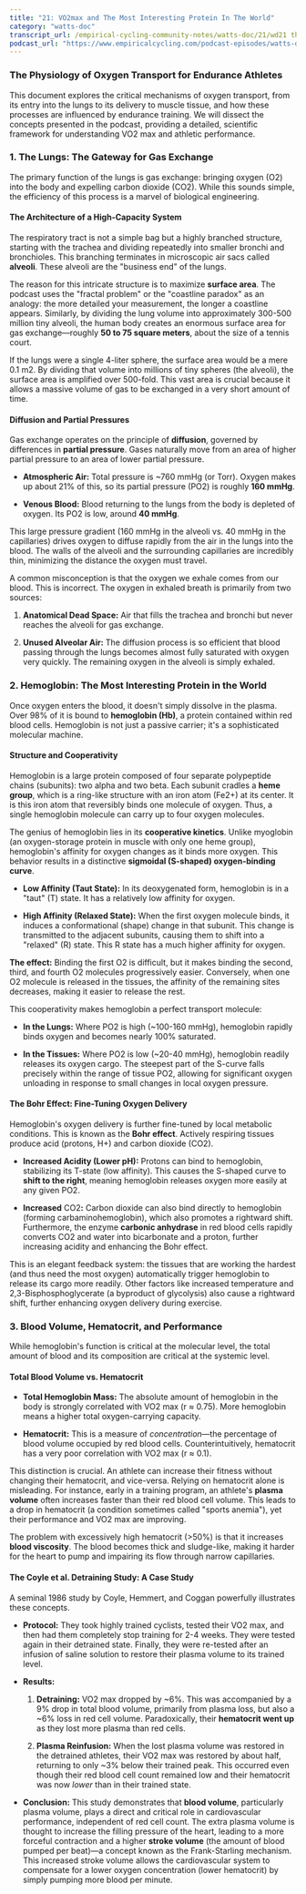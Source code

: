 ```yaml
---
title: "21: VO2max and The Most Interesting Protein In The World"
category: "watts-doc"
transcript_url: /empirical-cycling-community-notes/watts-doc/21/wd21 the most interesting protein in the world - 7_3_20, 1.15 PM (transcribed on 08-Aug-2025 10-51-04).txt
podcast_url: "https://www.empiricalcycling.com/podcast-episodes/watts-doc-21-vo2max-and-the-most-interesting-protein-in-the-world"
---
```


### The Physiology of Oxygen Transport for Endurance Athletes

This document explores the critical mechanisms of oxygen transport, from its entry into the lungs to its delivery to muscle tissue, and how these processes are influenced by endurance training. We will dissect the concepts presented in the podcast, providing a detailed, scientific framework for understanding VO2 max and athletic performance.

### 1. The Lungs: The Gateway for Gas Exchange

The primary function of the lungs is gas exchange: bringing oxygen (O2​) into the body and expelling carbon dioxide (CO2​). While this sounds simple, the efficiency of this process is a marvel of biological engineering.

#### **The Architecture of a High-Capacity System**

The respiratory tract is not a simple bag but a highly branched structure, starting with the trachea and dividing repeatedly into smaller bronchi and bronchioles. This branching terminates in microscopic air sacs called **alveoli**. These alveoli are the "business end" of the lungs.

The reason for this intricate structure is to maximize **surface area**. The podcast uses the "fractal problem" or the "coastline paradox" as an analogy: the more detailed your measurement, the longer a coastline appears. Similarly, by dividing the lung volume into approximately 300-500 million tiny alveoli, the human body creates an enormous surface area for gas exchange—roughly **50 to 75 square meters**, about the size of a tennis court.

If the lungs were a single 4-liter sphere, the surface area would be a mere 0.1 m2. By dividing that volume into millions of tiny spheres (the alveoli), the surface area is amplified over 500-fold. This vast area is crucial because it allows a massive volume of gas to be exchanged in a very short amount of time.

#### **Diffusion and Partial Pressures**

Gas exchange operates on the principle of **diffusion**, governed by differences in **partial pressure**. Gases naturally move from an area of higher partial pressure to an area of lower partial pressure.

-   **Atmospheric Air:** Total pressure is ~760 mmHg (or Torr). Oxygen makes up about 21% of this, so its partial pressure (PO2​) is roughly **160 mmHg**.
    
-   **Venous Blood:** Blood returning to the lungs from the body is depleted of oxygen. Its PO2​ is low, around **40 mmHg**.
    

This large pressure gradient (160 mmHg in the alveoli vs. 40 mmHg in the capillaries) drives oxygen to diffuse rapidly from the air in the lungs into the blood. The walls of the alveoli and the surrounding capillaries are incredibly thin, minimizing the distance the oxygen must travel.

A common misconception is that the oxygen we exhale comes from our blood. This is incorrect. The oxygen in exhaled breath is primarily from two sources:

1.  **Anatomical Dead Space:** Air that fills the trachea and bronchi but never reaches the alveoli for gas exchange.
    
2.  **Unused Alveolar Air:** The diffusion process is so efficient that blood passing through the lungs becomes almost fully saturated with oxygen very quickly. The remaining oxygen in the alveoli is simply exhaled.
    

### 2. Hemoglobin: The Most Interesting Protein in the World

Once oxygen enters the blood, it doesn't simply dissolve in the plasma. Over 98% of it is bound to **hemoglobin (Hb)**, a protein contained within red blood cells. Hemoglobin is not just a passive carrier; it's a sophisticated molecular machine.

#### **Structure and Cooperativity**

Hemoglobin is a large protein composed of four separate polypeptide chains (subunits): two alpha and two beta. Each subunit cradles a **heme group**, which is a ring-like structure with an iron atom (Fe2+) at its center. It is this iron atom that reversibly binds one molecule of oxygen. Thus, a single hemoglobin molecule can carry up to four oxygen molecules.

The genius of hemoglobin lies in its **cooperative kinetics**. Unlike myoglobin (an oxygen-storage protein in muscle with only one heme group), hemoglobin's affinity for oxygen changes as it binds more oxygen. This behavior results in a distinctive **sigmoidal (S-shaped) oxygen-binding curve**.

-   **Low Affinity (Taut State):** In its deoxygenated form, hemoglobin is in a "taut" (T) state. It has a relatively low affinity for oxygen.
    
-   **High Affinity (Relaxed State):** When the first oxygen molecule binds, it induces a conformational (shape) change in that subunit. This change is transmitted to the adjacent subunits, causing them to shift into a "relaxed" (R) state. This R state has a much higher affinity for oxygen.
    

**The effect:** Binding the first O2​ is difficult, but it makes binding the second, third, and fourth O2​ molecules progressively easier. Conversely, when one O2​ molecule is released in the tissues, the affinity of the remaining sites decreases, making it easier to release the rest.

This cooperativity makes hemoglobin a perfect transport molecule:

-   **In the Lungs:** Where PO2​ is high (~100-160 mmHg), hemoglobin rapidly binds oxygen and becomes nearly 100% saturated.
    
-   **In the Tissues:** Where PO2​ is low (~20-40 mmHg), hemoglobin readily releases its oxygen cargo. The steepest part of the S-curve falls precisely within the range of tissue PO2​, allowing for significant oxygen unloading in response to small changes in local oxygen pressure.
    

#### **The Bohr Effect: Fine-Tuning Oxygen Delivery**

Hemoglobin's oxygen delivery is further fine-tuned by local metabolic conditions. This is known as the **Bohr effect**. Actively respiring tissues produce acid (protons, H+) and carbon dioxide (CO2​).

-   **Increased Acidity (Lower pH):** Protons can bind to hemoglobin, stabilizing its T-state (low affinity). This causes the S-shaped curve to **shift to the right**, meaning hemoglobin releases oxygen more easily at any given PO2​.
    
-   **Increased** CO2​**:** Carbon dioxide can also bind directly to hemoglobin (forming carbaminohemoglobin), which also promotes a rightward shift. Furthermore, the enzyme **carbonic anhydrase** in red blood cells rapidly converts CO2​ and water into bicarbonate and a proton, further increasing acidity and enhancing the Bohr effect.
    

This is an elegant feedback system: the tissues that are working the hardest (and thus need the most oxygen) automatically trigger hemoglobin to release its cargo more readily. Other factors like increased temperature and 2,3-Bisphosphoglycerate (a byproduct of glycolysis) also cause a rightward shift, further enhancing oxygen delivery during exercise.

### 3. Blood Volume, Hematocrit, and Performance

While hemoglobin's function is critical at the molecular level, the total amount of blood and its composition are critical at the systemic level.

#### **Total Blood Volume vs. Hematocrit**

-   **Total Hemoglobin Mass:** The absolute amount of hemoglobin in the body is strongly correlated with VO2​ max (r ≈ 0.75). More hemoglobin means a higher total oxygen-carrying capacity.
    
-   **Hematocrit:** This is a measure of _concentration_—the percentage of blood volume occupied by red blood cells. Counterintuitively, hematocrit has a very poor correlation with VO2​ max (r ≈ 0.1).
    

This distinction is crucial. An athlete can increase their fitness without changing their hematocrit, and vice-versa. Relying on hematocrit alone is misleading. For instance, early in a training program, an athlete's **plasma volume** often increases faster than their red blood cell volume. This leads to a drop in hematocrit (a condition sometimes called "sports anemia"), yet their performance and VO2​ max are improving.

The problem with excessively high hematocrit (>50%) is that it increases **blood viscosity**. The blood becomes thick and sludge-like, making it harder for the heart to pump and impairing its flow through narrow capillaries.

#### **The Coyle et al. Detraining Study: A Case Study**

A seminal 1986 study by Coyle, Hemmert, and Coggan powerfully illustrates these concepts.

-   **Protocol:** They took highly trained cyclists, tested their VO2​ max, and then had them completely stop training for 2-4 weeks. They were tested again in their detrained state. Finally, they were re-tested after an infusion of saline solution to restore their plasma volume to its trained level.
    
-   **Results:**
    
    1.  **Detraining:**  VO2​ max dropped by ~6%. This was accompanied by a 9% drop in total blood volume, primarily from plasma loss, but also a ~6% loss in red cell volume. Paradoxically, their **hematocrit went up** as they lost more plasma than red cells.
        
    2.  **Plasma Reinfusion:** When the lost plasma volume was restored in the detrained athletes, their VO2​ max was restored by about half, returning to only ~3% below their trained peak. This occurred even though their red blood cell count remained low and their hematocrit was now _lower_ than in their trained state.
        
-   **Conclusion:** This study demonstrates that **blood volume**, particularly plasma volume, plays a direct and critical role in cardiovascular performance, independent of red cell count. The extra plasma volume is thought to increase the filling pressure of the heart, leading to a more forceful contraction and a higher **stroke volume** (the amount of blood pumped per beat)—a concept known as the Frank-Starling mechanism. This increased stroke volume allows the cardiovascular system to compensate for a lower oxygen concentration (lower hematocrit) by simply pumping more blood per minute.